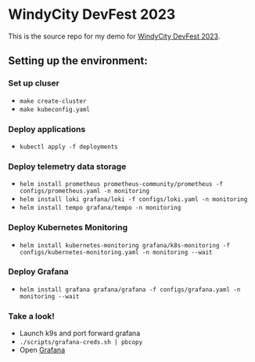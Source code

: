 # WindyCity DevFest 2023

This is the source repo for my demo for [WindyCity DevFest 2023](https://windycity.devfest.io/).

## Setting up the environment:

### Set up cluser
* `make create-cluster`
* `make kubeconfig.yaml`

### Deploy applications
* `kubectl apply -f deployments`

### Deploy telemetry data storage
* `helm install prometheus prometheus-community/prometheus -f configs/prometheus.yaml -n monitoring`
* `helm install loki grafana/loki -f configs/loki.yaml -n monitoring`
* `helm install tempo grafana/tempo -n monitoring`

### Deploy Kubernetes Monitoring
* `helm install kubernetes-monitoring grafana/k8s-monitoring -f configs/kubernetes-monitoring.yaml -n monitoring --wait`

### Deploy Grafana
* `helm install grafana grafana/grafana -f configs/grafana.yaml -n monitoring --wait`

### Take a look!
* Launch k9s and port forward grafana
* `./scripts/grafana-creds.sh | pbcopy`
* Open [Grafana](http://localhost:3000)
